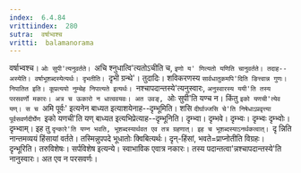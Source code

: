 ```yaml
---
index:  6.4.84
vrittiindex:  280
sutra:  वर्षाभ्वश्च
vritti:  balamanorama 
---
```


वर्षाभ्वश्च। `ओः सुपी'त्यनुवर्तते। `अचि श्नुधात्वि'त्यतोऽचीति च, `इणो य' णित्यतो यणिति चानुवर्तते। तदाह--अस्येति। वर्षाभूशब्दस्येत्यर्थः। दृभतीति। `दृभी ग्रन्थे'। तुदादिः। शविकरणस्य `सार्वधातुकमपि'दिति ङित्त्वान्न गुणः। निपातित इति। कूप्रत्ययो नुम्चेह निपात्यते इत्यर्थः। `नश्चापदान्तस्ये'त्यनुस्वारः, `अनुस्वारस्य ययी'ति तस्य परसवर्णो मकारः। अत्र च ऊकारो न धात्ववयवः। अत उवङ्, `ओः सुपी'ति यण्च न। किंतु `इको यणची'त्येव यण्। स च `अमि पूर्वः' इत्यनेन बाध्यत इत्याशयेनाह--दृम्भूमिति। शसि `दीर्घाज्जसि चे'ति निषेधाऽप्रवृत्त्या पूर्वसवर्णदीर्घेण `इको यणची'ति यण् बाध्यत इत्यभिप्रेत्याह--दृम्भूनिति। दृम्भ्वा। दृम्भवे। दृम्भ्वः। दृम्भ्वः दृम्भ्वोः। दृम्भ्वाम्। इह तु `दृन्कारे'ति यण्न भवति, भूशब्दस्यार्थवत एव तत्र ग्रहणात्। इह च भूशब्दस्याऽनर्थकत्वात्। `दृ न्निति नान्तमव्ययं हिंसायां वर्तते। तस्मिन्नुपपदे भूधातोः क्विबित्यर्थः। दृन्-हिंसां, भवते=प्राप्नोतीति विग्रहः। दृन्भूरिति। तरुविशेषः। सर्पविशेष इत्यन्ये। स्वाभाविक एवात्र नकारः। तस्य पदान्तत्वा'न्नश्चापदान्तस्ये'ति नानुस्वारः। अत एव न परसवर्णः। 

